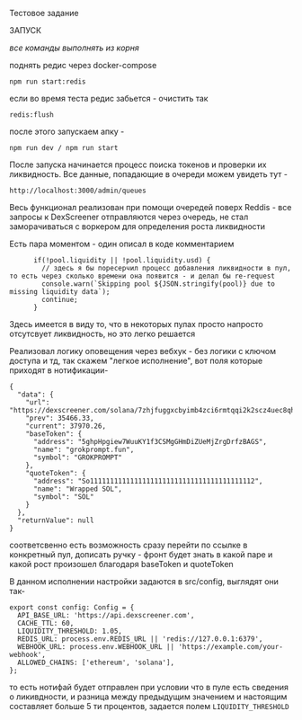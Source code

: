 Тестовое задание

ЗАПУСК

*все команды выполнять из корня*

поднять редис через docker-compose 
```
npm run start:redis
```

если во время теста редис забьется - очистить так
```
redis:flush
```

после этого запускаем апку - 
```
npm run dev / npm run start
```

После запуска начинается процесс поиска токенов и проверки их ликвидность. Все данные, попадающие в очереди можем увидеть тут -
```
http://localhost:3000/admin/queues
```

Весь функционал реализован при помощи очередей поверх Reddis - все запросы к DexScreener отправляются через очередь, не стал заморачиваться с воркером для определения роста ликвидности

Есть пара моментом - один описал в коде комментарием
```
      if(!pool.liquidity || !pool.liquidity.usd) {
        // здесь я бы поресерчил процесс добавления ликвидности в пул, то есть через сколько времени она появится - и делал бы re-request
        console.warn(`Skipping pool ${JSON.stringify(pool)} due to missing liquidity data`);
        continue;
      }
```
Здесь имеется в виду то, что в некоторых пулах просто напросто отсутсвует ликвидность, но это легко решается

Реализовал логику оповещения через вебхук - без логики с ключом доступа и тд, так скажем "легкое исполнение", вот поля которые приходят в нотификации-
```
{
  "data": {
    "url": "https://dexscreener.com/solana/7zhjfuggxcbyimb4zci6rmtqqi2k2scz4uec8qhq8ccd",
    "prev": 35466.33,
    "current": 37970.26,
    "baseToken": {
      "address": "5ghpHpgiew7WuuKY1f3CSMgGHmDiZUeMjZrgDrfzBAGS",
      "name": "grokprompt.fun",
      "symbol": "GROKPROMPT"
    },
    "quoteToken": {
      "address": "So11111111111111111111111111111111111111112",
      "name": "Wrapped SOL",
      "symbol": "SOL"
    }
  },
  "returnValue": null
}
```

соответсвенно есть возможность сразу перейти по ссылке в конкретный пул, дописать ручку - фронт будет знать в какой паре и какой рост произошел благодаря baseToken и quoteToken

В данном исполнении настройки задаются в src/config, выглядят они так-
```
export const config: Config = {
  API_BASE_URL: 'https://api.dexscreener.com',
  CACHE_TTL: 60,
  LIQUIDITY_THRESHOLD: 1.05,
  REDIS_URL: process.env.REDIS_URL || 'redis://127.0.0.1:6379',
  WEBHOOK_URL: process.env.WEBHOOK_URL || 'https://example.com/your-webhook',
  ALLOWED_CHAINS: ['ethereum', 'solana'],
};
```

то есть нотифай будет отправлен при условии что в пуле есть сведения о ликивдности, и разница между предыдущим значением и настоящим составляет больше 5 ти процентов, задается полем ```LIQUIDITY_THRESHOLD```

